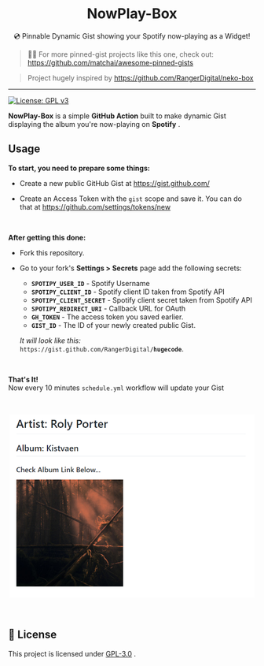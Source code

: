 <p align="center">
<!---
  <img width="500" src="example.png" alt="Example Gist">
  -->
  <h1 align="center">NowPlay-Box</h1>
  <p align="center">💿 Pinnable Dynamic Gist showing your Spotify now-playing as a Widget!</p>
</p>

> 📌✨ For more pinned-gist projects like this one, check out: https://github.com/matchai/awesome-pinned-gists

> Project hugely inspired by https://github.com/RangerDigital/neko-box

***
[![License: GPL v3](https://img.shields.io/badge/License-GPLv3-blue.svg)](https://www.gnu.org/licenses/gpl-3.0)

**NowPlay-Box** is a simple **GitHub Action** built to make dynamic Gist displaying the album you're now-playing on **Spotify** .
<br>

## Usage
**To start, you need to prepare some things:**
- Create a new public GitHub Gist at https://gist.github.com/

- Create an Access Token with the `gist` scope and save it.
You can do that at https://github.com/settings/tokens/new

<br>

**After getting this done:**
- Fork this repository.

- Go to your fork's **Settings > Secrets** page add the following secrets:
	- **`SPOTIPY_USER_ID`** - Spotify Username
	- **`SPOTIPY_CLIENT_ID`** - Spotify client ID taken from Spotify API
	- **`SPOTIPY_CLIENT_SECRET`** - Spotify client secret taken from Spotify API
	- **`SPOTIPY_REDIRECT_URI`** - Callback URL for OAuth
	- **`GH_TOKEN`** - The access token you saved earlier.
	- **`GIST_ID`** - The ID of your newly created public Gist.

   *It will look like this:*  
	 `https://gist.github.com/RangerDigital/`**`hugecode`**.
<br>

**That's It!**  
Now every 10 minutes `schedule.yml` workflow will update your Gist

<br>

<p align="center">
	<img src="assets/sample.png" alt="Sample showcase" width=500/>
</p>

<br>

## 📃 License
This project is licensed under [GPL-3.0](https://choosealicense.com/licenses/gpl-3.0/) .
